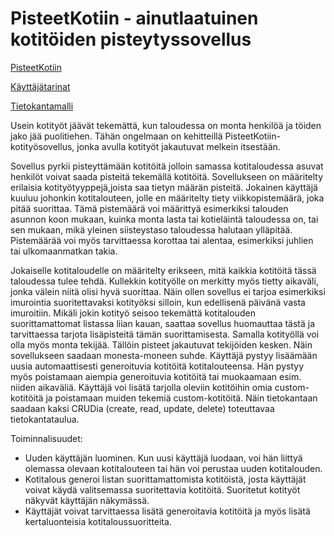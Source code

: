 # PisteetKotiin - ainutlaatuinen kotitöiden pisteytyssovellus

[PisteetKotiin](https://pisteetkotiin.herokuapp.com/)

[Käyttäjätarinat](https://github.com/jupste/tsoha-harjoitustyo/blob/master/documentation/userstory.md)

[Tietokantamalli](https://github.com/jupste/tsoha-harjoitustyo/blob/master/documentation/diagram.png)


Usein kotityöt jäävät tekemättä, kun taloudessa on monta henkilöä ja töiden jako jää puolitiehen. Tähän ongelmaan on kehitteillä PisteetKotiin- kotityösovellus, jonka avulla kotityöt jakautuvat melkein itsestään. 

Sovellus pyrkii pisteyttämään kotitöitä jolloin samassa kotitaloudessa asuvat henkilöt voivat saada pisteitä tekemällä kotitöitä. Sovellukseen on määritelty erilaisia kotityötyyppejä,joista saa tietyn määrän pisteitä. Jokainen käyttäjä kuuluu johonkin kotitalouteen, jolle en määritelty tiety viikkopistemäärä, joka pitää suorittaa. Tämä pistemäärä voi määrittyä esimerkiksi talouden asunnon koon mukaan, kuinka monta lasta tai kotieläintä taloudessa on, tai sen mukaan, mikä yleinen siisteystaso taloudessa halutaan ylläpitää. Pistemäärää voi myös tarvittaessa korottaa tai alentaa, esimerkiksi juhlien tai ulkomaanmatkan takia. 

Jokaiselle kotitaloudelle on määritelty erikseen, mitä kaikkia kotitöitä tässä taloudessa tulee tehdä. Kullekkin kotityölle on merkitty myös tietty aikaväli, jonka välein niitä olisi hyvä suorittaa. Näin ollen sovellus ei tarjoa esimerkiksi imurointia suoritettavaksi kotityöksi silloin, kun edellisenä päivänä vasta imuroitiin. Mikäli jokin kotityö seisoo tekemättä kotitalouden suorittamattomat listassa liian kauan, saattaa sovellus huomauttaa tästä ja tarvittaessa tarjota lisäpisteitä tämän suorittamisesta. Samalla kotityöllä voi olla myös monta tekijää. Tällöin pisteet jakautuvat tekijöiden kesken. Näin sovellukseen saadaan monesta-moneen suhde. 
Käyttäjä pystyy lisäämään uusia automaattisesti generoituvia kotitöitä kotitalouteensa. Hän pystyy myös poistamaan aiempia generoituvia kotitöitä tai muokaamaan esim. niiden aikaväliä. Käyttäjä voi lisätä tarjolla oleviin kotitöihin omia custom-kotitöitä ja poistamaan muiden tekemiä custom-kotitöitä. Näin tietokantaan saadaan kaksi CRUDia (create, read, update, delete) toteuttavaa tietokantataulua. 


Toiminnalisuudet:
- Uuden käyttäjän luominen. Kun uusi käyttäjä luodaan, voi hän liittyä olemassa olevaan kotitalouteen tai hän voi perustaa uuden kotitalouden.
- Kotitalous generoi listan suorittamattomista kotitöistä, josta käyttäjät voivat käydä valitsemassa suoritettavia kotitöitä. Suoritetut kotityöt näkyvät käyttäjän näkymässä.
- Käyttäjät voivat tarvittaessa lisätä generoitavia kotitöitä ja myös lisätä kertaluonteisia kotitaloussuoritteita. 


